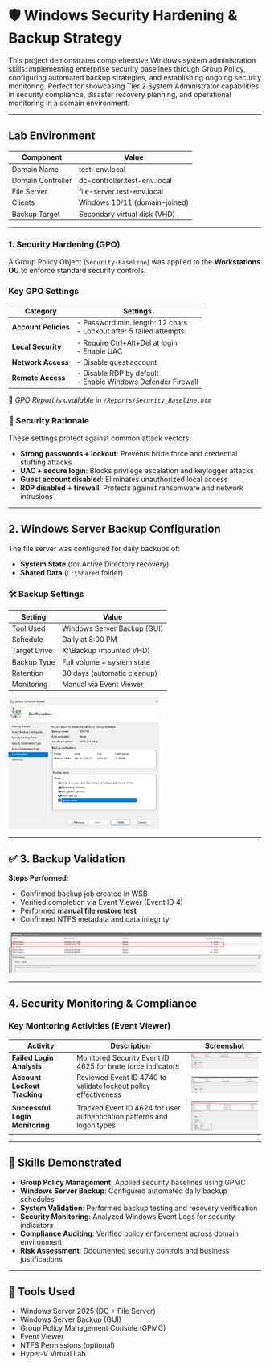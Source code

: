 # 🛡️ Windows Security Hardening & Backup Strategy

This project demonstrates comprehensive Windows system administration skills: implementing enterprise security baselines through Group Policy, configuring automated backup strategies, and establishing ongoing security monitoring. Perfect for showcasing Tier 2 System Administrator capabilities in security compliance, disaster recovery planning, and operational monitoring in a domain environment.

---

## Lab Environment

| Component        | Value                         |
|------------------|-------------------------------|
| Domain Name      | test-env.local                |
| Domain Controller| dc-controller.test-env.local  |
| File Server      | file-server.test-env.local    |
| Clients          | Windows 10/11 (domain-joined) |
| Backup Target    | Secondary virtual disk (VHD)  |

---

### 1. Security Hardening (GPO)

A Group Policy Object (`Security-Baseline`) was applied to the **Workstations OU** to enforce standard security controls.

###  Key GPO Settings

| Category              | Settings                                                                 |
|-----------------------|--------------------------------------------------------------------------|
| **Account Policies**  | - Password min. length: 12 chars<br>- Lockout after 5 failed attempts    |
| **Local Security**    | - Require Ctrl+Alt+Del at login<br>- Enable UAC                          |
| **Network Access**    | - Disable guest account                                                  |
| **Remote Access**     | - Disable RDP by default<br>- Enable Windows Defender Firewall           |

📁 *GPO Report is available in `/Reports/Security_Baseline.htm`*

### 🔐 Security Rationale

These settings protect against common attack vectors:
- **Strong passwords + lockout**: Prevents brute force and credential stuffing attacks
- **UAC + secure login**: Blocks privilege escalation and keylogger attacks  
- **Guest account disabled**: Eliminates unauthorized local access
- **RDP disabled + firewall**: Protects against ransomware and network intrusions

---

## 2. Windows Server Backup Configuration

The file server was configured for daily backups of:

- **System State** (for Active Directory recovery)  
- **Shared Data** (`C:\Shared` folder)

### 🛠️ Backup Settings

| Setting       | Value                          |
|---------------|--------------------------------|
| Tool Used     | Windows Server Backup (GUI)   |
| Schedule      | Daily at 8:00 PM              |
| Target Drive  | X:\Backup (mounted VHD)        |
| Backup Type   | Full volume + system state     |
| Retention     | 30 days (automatic cleanup)    |
| Monitoring    | Manual via Event Viewer        |

<img src="images/backup-schedule.png" alt="Backup Schedule" width="300">

---

## ✅ 3. Backup Validation

**Steps Performed:**
- Confirmed backup job created in WSB  
- Verified completion via Event Viewer (Event ID 4)  
- Performed **manual file restore test**  
- Confirmed NTFS metadata and data integrity

<img src="images/event4.png" alt="Event 4" >

---

## 4. Security Monitoring & Compliance

### Key Monitoring Activities (Event Viewer)

| Activity | Description | Screenshot |
|----------|-------------|------------|
| **Failed Login Analysis** | Monitored Security Event ID 4625 for brute force indicators | <img src="images/failed-logins.png" alt="Failed Login Events" width="250"> |
| **Account Lockout Tracking** | Reviewed Event ID 4740 to validate lockout policy effectiveness | <img src="images/account-lockout.png" alt="Account Lockout Events" width="250"> |
| **Successful Login Monitoring** | Tracked Event ID 4624 for user authentication patterns and logon types | <img src="images/successful-logins.png" alt="Successful Login Events" width="250"> |


---

## 🧠 Skills Demonstrated

- **Group Policy Management**: Applied security baselines using GPMC
- **Windows Server Backup**: Configured automated daily backup schedules  
- **System Validation**: Performed backup testing and recovery verification
- **Security Monitoring**: Analyzed Windows Event Logs for security indicators
- **Compliance Auditing**: Verified policy enforcement across domain environment
- **Risk Assessment**: Documented security controls and business justifications

---

## 🧰 Tools Used

- Windows Server 2025 (DC + File Server)  
- Windows Server Backup (GUI)  
- Group Policy Management Console (GPMC)  
- Event Viewer  
- NTFS Permissions (optional)  
- Hyper-V Virtual Lab

